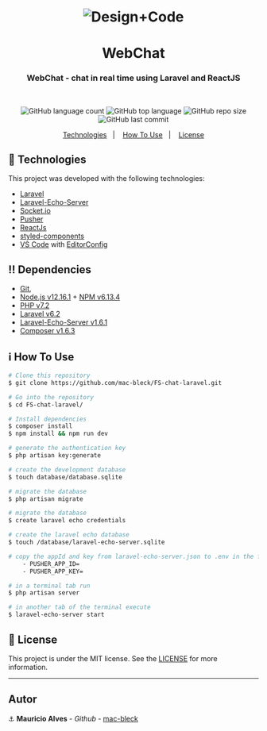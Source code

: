 <h1 align="center">
  <img alt="Design+Code" src="https://res.cloudinary.com/dpf7e7tpc/image/upload/v1589242215/projetos/FS-chat-laravel_bo0y4c.gif" />
</h1>

<h1 align="center">
  WebChat
</h1>
<h3 align="center">WebChat - chat in real time using Laravel and ReactJS</h3>
<br/>
<p align="center">

  <img alt="GitHub language count" src="https://img.shields.io/github/languages/count/mac-bleck/FS-chat-laravel">

  <img alt="GitHub top language" src="https://img.shields.io/github/languages/top/mac-bleck/FS-chat-laravel">

  <img alt="GitHub repo size" src="https://img.shields.io/github/repo-size/mac-bleck/FS-chat-laravel">

  <img alt="GitHub last commit" src="https://img.shields.io/github/last-commit/mac-bleck/FS-chat-laravel">

  <!-- <img alt="GitHub" src="https://img.shields.io/github/license/lukemorales/react-native-design-code.svg"> -->
</p>

<p align="center">
  <a href="#rocket-technologies">Technologies</a>&nbsp;&nbsp;&nbsp;|&nbsp;&nbsp;&nbsp;
  <a href="#information_source-how-to-use">How To Use</a>&nbsp;&nbsp;&nbsp;|&nbsp;&nbsp;&nbsp;
  <a href="#memo-license">License</a>
</p>

## :rocket: Technologies

This project was developed with the following technologies:


-  [Laravel](https://laravel.com/)
-  [Laravel-Echo-Server](https://github.com/tlaverdure/laravel-echo-server)
-  [Socket.io](https://socket.io/)
-  [Pusher](https://pusher.com/channels?campaignid=916184871&utm_source=adwords&utm_medium=cpc&utm_campaign=Brand_Pusher_Exact&utm_term=pusher%20laravel&utm_creative=264949032465&gclid=CjwKCAjw7-P1BRA2EiwAXoPWAx7YcxX2buM5n3JfZKhk-2JQWhWgwCfWWug7ty46ld3PWl-FD38GVRoC5WIQAvD_BwE)
-  [ReactJs](https://reactjs.org/)
-  [styled-components](https://www.styled-components.com/)
-  [VS Code][vc] with [EditorConfig][vceditconfig]

## :bangbang: Dependencies
- [Git](https://git-scm.com),
- [Node.js v12.16.1][nodejs] + [NPM v6.13.4][npm]
- [PHP v7.2][php]
- [Laravel v6.2][laravel]
- [Laravel-Echo-Server v1.6.1][Laravel-Echo-Server]
- [Composer v1.6.3][composer]

## :information_source: How To Use

```bash
# Clone this repository
$ git clone https://github.com/mac-bleck/FS-chat-laravel.git

# Go into the repository
$ cd FS-chat-laravel/

# Install dependencies
$ composer install
$ npm install && npm run dev

# generate the authentication key
$ php artisan key:generate

# create the development database
$ touch database/database.sqlite

# migrate the database
$ php artisan migrate

# migrate the database
$ create laravel echo credentials

# create the laravel echo database
$ touch /database/laravel-echo-server.sqlite

# copy the appId and key from laravel-echo-server.json to .env in the following keys:
    - PUSHER_APP_ID=
    - PUSHER_APP_KEY=

# in a terminal tab run
$ php artisan server

# in another tab of the terminal execute
$ laravel-echo-server start
```

## :memo: License
This project is under the MIT license. See the [LICENSE](https://github.com/mac-bleck/FS-chat-laravel/blob/master/LICENSE) for more information.

---

## Autor

:anchor: **Mauricio Alves** - *Github* - [mac-bleck](https://github.com/mac-bleck)


[nodejs]: https://nodejs.org/
[npm]: https://www.npmjs.com/
[vc]: https://code.visualstudio.com/
[vceditconfig]: https://marketplace.visualstudio.com/items?itemName=EditorConfig.EditorConfig
[vceslint]: https://marketplace.visualstudio.com/items?itemName=dbaeumer.vscode-eslint
[php]: https://www.php.net/
[laravel]: https://laravel.com/
[Laravel-Echo-Server]: https://github.com/tlaverdure/laravel-echo-server
[composer]: https://getcomposer.org/
